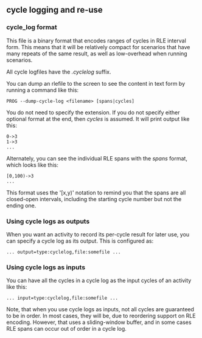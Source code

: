 ## cycle logging and re-use

### cycle_log format

This file is a binary format that encodes ranges of cycles
in RLE interval form. This means that it will be relatively compact
for scenarios that have many repeats of the same result, as well
as low-overhead when running scenarios.

All cycle logfiles have the *.cyclelog* suffix.

You can dump an rlefile to the screen to see the content in text form
by running a command like this:

    PROG --dump-cycle-log <filename> [spans|cycles]

You do not need to specify the extension. If you do not specify either
optional format at the end, then *cycles* is assumed. It will print output like this:

    0->3
    1->3
    ...

Alternately, you can see the individual RLE spans with the *spans* format, which looks
like this:

    [0,100)->3
    ...

This format uses the '[x,y)' notation to remind you that the spans are all closed-open
intervals, including the starting cycle number but not the ending one.

### Using cycle logs as outputs

When you want an activity to record its per-cycle result for
later use, you can specify a cycle log as its output. This is configured as:

    ... output=type:cyclelog,file:somefile ...

### Using cycle logs as inputs

You can have all the cycles in a cycle log as the input cycles of an activity like this:

    ... input=type:cyclelog,file:somefile ...

Note, that when you use cycle logs as inputs, not all cycles are guaranteed to be
in order. In most cases, they will be, due to reordering support on RLE encoding. However,
that uses a sliding-window buffer, and in some cases RLE spans can occur out of
order in a cycle log.
